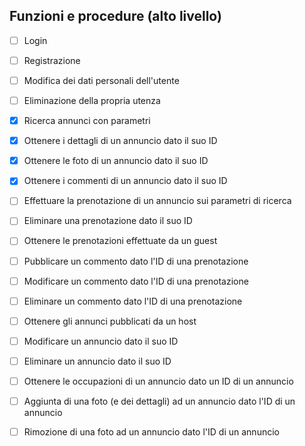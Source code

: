 ## Funzioni e procedure (alto livello)
- [ ] Login
- [ ] Registrazione
- [ ] Modifica dei dati personali dell'utente
- [ ] Eliminazione della propria utenza

- [x] Ricerca annunci con parametri
- [x] Ottenere i dettagli di un annuncio dato il suo ID
- [x] Ottenere le foto di un annuncio dato il suo ID
- [x] Ottenere i commenti di un annuncio dato il suo ID

- [ ] Effettuare la prenotazione di un annuncio sui parametri di ricerca
- [ ] Eliminare una prenotazione dato il suo ID
- [ ] Ottenere le prenotazioni effettuate da un guest

- [ ] Pubblicare un commento dato l'ID di una prenotazione
- [ ] Modificare un commento dato l'ID di una prenotazione
- [ ] Eliminare un commento dato l'ID di una prenotazione

- [ ] Ottenere gli annunci pubblicati da un host
- [ ] Modificare un annuncio dato il suo ID
- [ ] Eliminare un annuncio dato il suo ID

- [ ] Ottenere le occupazioni di un annuncio dato un ID di un annuncio

- [ ] Aggiunta di una foto (e dei dettagli) ad un annuncio dato l'ID di un annuncio
- [ ] Rimozione di una foto ad un annuncio dato l'ID di un annuncio
